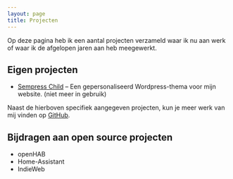 ```yaml
---
layout: page
title: Projecten
---
```


Op deze pagina heb ik een aantal projecten verzameld waar ik nu aan werk of waar ik de afgelopen jaren aan heb meegewerkt.

## Eigen projecten

- [Sempress Child](/projecten/sempress-child/) – Een gepersonaliseerd Wordpress-thema voor mijn website. (niet meer in gebruik)

Naast de hierboven specifiek aangegeven projecten, kun je meer werk van mij vinden op [GitHub][github].

[github]: https://github.com/metbril

## Bijdragen aan open source projecten

- openHAB
- Home-Assistant
- IndieWeb
